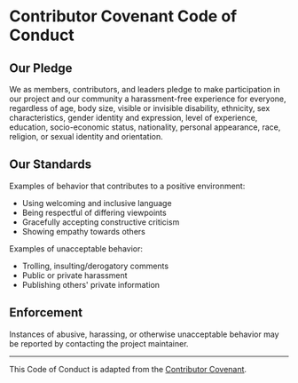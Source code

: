 # Contributor Covenant Code of Conduct

## Our Pledge

We as members, contributors, and leaders pledge to make participation in our project and our community a harassment-free experience for everyone, regardless of age, body size, visible or invisible disability, ethnicity, sex characteristics, gender identity and expression, level of experience, education, socio-economic status, nationality, personal appearance, race, religion, or sexual identity and orientation.

## Our Standards

Examples of behavior that contributes to a positive environment:
- Using welcoming and inclusive language
- Being respectful of differing viewpoints
- Gracefully accepting constructive criticism
- Showing empathy towards others

Examples of unacceptable behavior:
- Trolling, insulting/derogatory comments
- Public or private harassment
- Publishing others' private information

## Enforcement

Instances of abusive, harassing, or otherwise unacceptable behavior may be reported by contacting the project maintainer.

---
This Code of Conduct is adapted from the [Contributor Covenant](https://www.contributor-covenant.org/).
